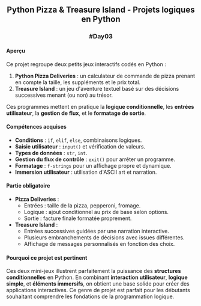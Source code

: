 ## <p align="center"> Python Pizza & Treasure Island - Projets logiques en Python </p>
### <p align="center"> #Day03 </p>

#### Aperçu
Ce projet regroupe deux petits jeux interactifs codés en Python :
1. **Python Pizza Deliveries** : un calculateur de commande de pizza prenant en compte la taille, les suppléments et le prix total.
2. **Treasure Island** : un jeu d'aventure textuel basé sur des décisions successives menant (ou non) au trésor.

Ces programmes mettent en pratique la **logique conditionnelle**, les **entrées utilisateur**, la **gestion de flux**, et le **formatage de sortie**.

#### Compétences acquises
- **Conditions** : `if`, `elif`, `else`, combinaisons logiques.
- **Saisie utilisateur** : `input()` et vérification de valeurs.
- **Types de données** : `str`, `int`.
- **Gestion du flux de contrôle** : `exit()` pour arrêter un programme.
- **Formatage** : `f-strings` pour un affichage propre et dynamique.
- **Immersion utilisateur** : utilisation d'ASCII art et narration.

#### Partie obligatoire
- **Pizza Deliveries** :
  - Entrées : taille de la pizza, pepperoni, fromage.
  - Logique : ajout conditionnel au prix de base selon options.
  - Sortie : facture finale formatée proprement.
- **Treasure Island** :
  - Entrées successives guidées par une narration interactive.
  - Plusieurs embranchements de décisions avec issues différentes.
  - Affichage de messages personnalisés en fonction des choix.

#### Pourquoi ce projet est pertinent
Ces deux mini-jeux illustrent parfaitement la puissance des **structures conditionnelles** en Python. En combinant **interaction utilisateur**, **logique simple**, et **éléments immersifs**, on obtient une base solide pour créer des applications interactives. Ce genre de projet est parfait pour les débutants souhaitant comprendre les fondations de la programmation logique.
